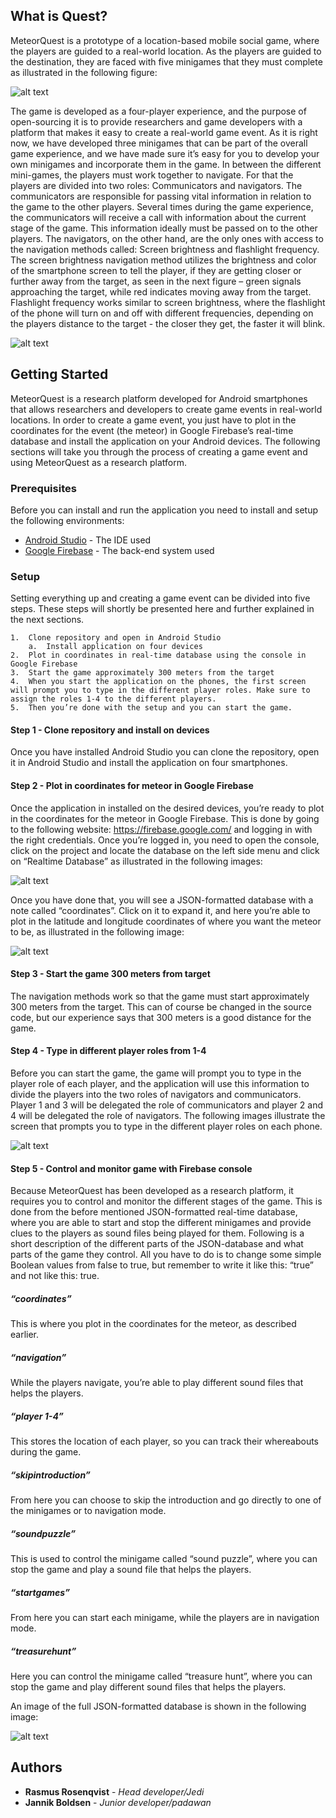 ## What is Quest?
MeteorQuest is a prototype of a location-based mobile social game, where the players are guided to a real-world location. As the players are guided to the destination, they are faced with five minigames that they must complete as illustrated in the following figure:

![alt text](gameconcept.png "Illustration of game concept")

The game is developed as a four-player experience, and the purpose of open-sourcing it is to provide researchers and game developers with a platform that makes it easy to create a real-world game event. As it is right now, we have developed three minigames that can be part of the overall game experience, and we have made sure it’s easy for you to develop your own minigames and incorporate them in the game. In between the different mini-games, the players must work together to navigate. For that the players are divided into two roles: Communicators and navigators. The communicators are responsible for passing vital information in relation to the game to the other players. Several times during the game experience, the communicators will receive a call with information about the current stage of the game. This information ideally must be passed on to the other players. The navigators, on the other hand, are the only ones with access to the navigation methods called: Screen brightness and flashlight frequency. The screen brightness navigation method utilizes the brightness and color of the smartphone screen to tell the player, if they are getting closer or further away from the target, as seen in the next figure – green signals approaching the target, while red indicates moving away from the target. Flashlight frequency works similar to screen brightness, where the flashlight of the phone will turn on and off with different frequencies, depending on the players distance to the target - the closer they get, the faster it will blink.  

![alt text](navigation.png "Illustration of navigation methods")

## Getting Started
MeteorQuest is a research platform developed for Android smartphones that allows researchers and developers to create game events in real-world locations. In order to create a game event, you just have to plot in the coordinates for the event (the meteor) in Google Firebase’s real-time database and install the application on your Android devices. The following sections will take you through the process of creating a game event and using MeteorQuest as a research platform.   

### Prerequisites
Before you can install and run the application you need to install and setup the following environments:

  * [Android Studio](https://developer.android.com/studio/) - The IDE used
  * [Google Firebase](https://firebase.google.com/) - The back-end system used

### Setup
Setting everything up and creating a game event can be divided into five steps. These steps will shortly be presented here and further explained in the next sections. 

```
1.	Clone repository and open in Android Studio
    a.	Install application on four devices
2.	Plot in coordinates in real-time database using the console in Google Firebase
3.	Start the game approximately 300 meters from the target
4.	When you start the application on the phones, the first screen will prompt you to type in the different player roles. Make sure to assign the roles 1-4 to the different players.
5.	Then you’re done with the setup and you can start the game. 

```

#### Step 1 - Clone repository and install on devices
Once you have installed Android Studio you can clone the repository, open it in Android Studio and install the application on four smartphones. 

#### Step 2 - Plot in coordinates for meteor in Google Firebase
Once the application in installed on the desired devices, you’re ready to plot in the coordinates for the meteor in Google Firebase. This is done by going to the following website: https://firebase.google.com/ and logging in with the right credentials. Once you’re logged in, you need to open the console, click on the project and locate the database on the left side menu and click on “Realtime Database” as illustrated in the following images:

![alt text](firebase.PNG "Illustration Google Firebase real-time database")

Once you have done that, you will see a JSON-formatted database with a note called “coordinates”. Click on it to expand it, and here you’re able to plot in the latitude and longitude coordinates of where you want the meteor to be, as illustrated in the following image: 

![alt text](coordinates.PNG "Illustration of JSON-formatted database")

#### Step 3 - Start the game 300 meters from target
The navigation methods work so that the game must start approximately 300 meters from the target. This can of course be changed in the source code, but our experience says that 300 meters is a good distance for the game. 

#### Step 4 - Type in different player roles from 1-4
Before you can start the game, the game will prompt you to type in the player role of each player, and the application will use this information to divide the players into the two roles of navigators and communicators. Player 1 and 3 will be delegated the role of communicators and player 2 and 4 will be delegated the role of navigators. The following images illustrate the screen that prompts you to type in the different player roles on each phone. 

![alt text](playerroles.PNG "Illustration of how to type in player roles")

#### Step 5 - Control and monitor game with Firebase console
Because MeteorQuest has been developed as a research platform, it requires you to control and monitor the different stages of the game. This is done from the before mentioned JSON-formatted real-time database, where you are able to start and stop the different minigames and provide clues to the players as sound files being played for them. Following is a short description of the different parts of the JSON-database and what parts of the game they control. All you have to do is to change some simple Boolean values from false to true, but remember to write it like this: “true” and not like this: true.  

##### “coordinates”
This is where you plot in the coordinates for the meteor, as described earlier.
##### “navigation”
While the players navigate, you’re able to play different sound files that helps the players. 
##### “player 1-4”
This stores the location of each player, so you can track their whereabouts during the game.
##### “skipintroduction”
From here you can choose to skip the introduction and go directly to one of the minigames or to navigation mode. 
##### “soundpuzzle”
This is used to control the minigame called “sound puzzle”, where you can stop the game and play a sound file that helps the players.
##### “startgames”
From here you can start each minigame, while the players are in navigation mode. 
##### “treasurehunt”
Here you can control the minigame called “treasure hunt”, where you can stop the game and play different sound files that helps the players. 

An image of the full JSON-formatted database is shown in the following image:

![alt text](json.PNG "Illustration of JSON-formatted database")

## Authors

* **Rasmus Rosenqvist** - *Head developer/Jedi* 
* **Jannik Boldsen** - *Junior developer/padawan* 
